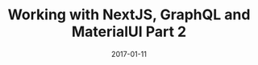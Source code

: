 ---
title: "Working with NextJS, GraphQL and MaterialUI Part 2"
description: Today we will continue developing out React project using NextJS, GraphQL, MaterialUI and wp-graphql.
date: 2017-01-11
url: https://www.youtube.com/watch?v=XB7Qni7sHLw
type: YouTube
---